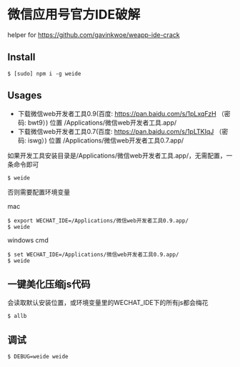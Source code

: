 # 微信应用号官方IDE破解

helper for https://github.com/gavinkwoe/weapp-ide-crack

## Install

```
$ [sudo] npm i -g weide
```

## Usages

- 下载微信web开发者工具0.9(百度: https://pan.baidu.com/s/1pLxqFzH （密码: bwt9）) 位置 /Applications/微信web开发者工具.app/
- 下载微信web开发者工具0.7(百度: https://pan.baidu.com/s/1pLTKIqJ （密码: iswg）) 位置 /Applications/微信web开发者工具0.7.app/

如果开发工具安装目录是/Applications/微信web开发者工具.app/，无需配置，一条命令即可

```
$ weide
```

否则需要配置环境变量


mac

```
$ export WECHAT_IDE=/Applications/微信web开发者工具0.9.app/
$ weide
```

windows cmd

```
$ set WECHAT_IDE=/Applications/微信web开发者工具0.9.app/
$ weide
```


## 一键美化压缩js代码

会读取默认安装位置，或环境变量里的WECHAT_IDE下的所有js都会梅花

```
$ allb
```

## 调试

```
$ DEBUG=weide weide
```